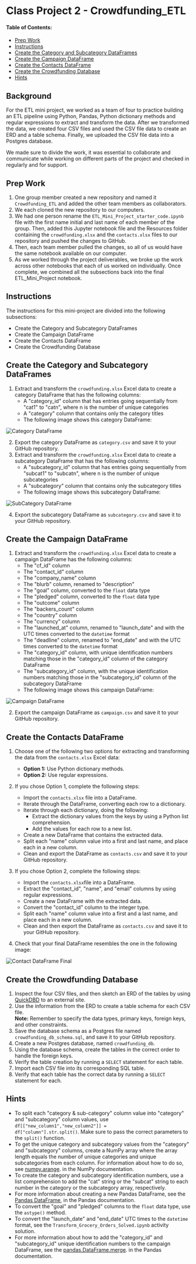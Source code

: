 # Class Project 2 - Crowdfunding_ETL

#### **Table of Contents:**
* [Prep Work](#prep-work)
* [Instructions](#instructions)
* [Create the Category and Subcategory DataFrames](#create-the-category-and-subcategory-dataframes)
* [Create the Campaign DataFrame](#create-the-campaign-dataframe)
* [Create the Contacts DataFrame](#create-the-contacts-dataframe)
* [Create the Crowdfunding Database](#create-the-crowdfunding-database)
* [Hints](#hints)


## **Background**

For the ETL mini project, we worked as a team of four to practice building an ETL pipeline using Python, Pandas, Python dictionary methods and regular expressions to extract and transform the data. After we transformed the data, we created four CSV files and used the CSV file data to create an ERD and a table schema. Finally, we uploaded the CSV file data into a Postgres database.

We made sure to divide the work, it was essential to collaborate and communicate while working on different parts of the project and checked in regularly and for support.

## **Prep Work**
1. One group member created a new repository and named it <code>Crowdfunding_ETL</code> and added the other team members as collaborators.
2. We each cloned the new repository to our computers.
3. We had one person rename the <code>ETL_Mini_Project_starter_code.ipynb</code> file with the first name initial and last name of each member of the group. Then, added this Jupyter notebook file and the Resources folder containing the <code>crowdfunding.xlsx</code> and the <code>contacts.xlsx</code> files to our repository and pushed the changes to GitHub.
4. Then, each team member pulled the changes, so all of us would have the same notebook available on our computer.
5. As we worked through the project deliverables, we broke up the work across other notebooks that each of us worked on individually. Once complete, we combined all the subsections back into the final ETL_Mini_Project notebook.

## **Instructions**

The instructions for this mini-project are divided into the following subsections:

* Create the Category and Subcategory DataFrames
* Create the Campaign DataFrame
* Create the Contacts DataFrame
* Create the Crowdfunding Database

## **Create the Category and Subcategory DataFrames**  

1. Extract and transform the <code>crowdfunding.xlsx</code> Excel data to create a category DataFrame that has the following columns:
   *  A "category_id" column that has entries going sequentially from "cat1" to "catn", where n is the number of unique categories
   *  A "category" column that contains only the category titles
   *  The following image shows this category DataFrame:

  ![Category DataFrame](Resources/images/category_DataFrame.png)

2. Export the category DataFrame as <code>category.csv</code> and save it to your GitHub repository.
3. Extract and transform the <code>crowdfunding.xlsx</code> Excel data to create a subcategory DataFrame that has the following columns:
   * A "subcategory_id" column that has entries going sequentially from "subcat1" to "subcatn", where n is the number of unique subcategories
   * A "subcategory" column that contains only the subcategory titles
   * The following image shows this subcategory DataFrame:

 ![SubCategory DataFrame](Resources/images/subcategory_DataFrame.png)

4. Export the subcategory DataFrame as <code>subcategory.csv</code> and save it to your GitHub repository.

## **Create the Campaign DataFrame**

1. Extract and transform the <code>crowdfunding.xlsx</code> Excel data to create a campaign DataFrame has the following columns:
   * The "cf_id" column
   * The "contact_id" column
   * The "company_name" column
   * The "blurb" column, renamed to "description"
   * The "goal" column, converted to the <code>float</code> data type
   * The "pledged" column, converted to the <code>float</code> data type
   * The "outcome" column
   * The "backers_count" column
   * The "country" column
   * The "currency" column
   * The "launched_at" column, renamed to "launch_date" and with the UTC times converted to the <code>datetime</code> format
   * The "deadline" column, renamed to "end_date" and with the UTC times converted to the <code>datetime</code> format
   * The "category_id" column, with unique identification numbers matching those in the "category_id" column of the category DataFrame
   * The "subcategory_id" column, with the unique identification numbers matching those in the "subcategory_id" column of the subcategory DataFrame
   * The following image shows this campaign DataFrame:
  
![Campaign DataFrame](Resources/images/campaign_DataFrame.png)

2. Export the campaign DataFrame as <code>campaign.csv</code> and save it to your GitHub repository.

## **Create the Contacts DataFrame**

1. Choose one of the following two options for extracting and transforming the data from the <code>contacts.xlsx</code> Excel data:
   * **Option 1:** Use Python dictionary methods.
   * **Option 2:** Use regular expressions.
     
2. If you chose Option 1, complete the following steps:
   * Import the <code>contacts.xlsx</code> file into a DataFrame.
   * Iterate through the DataFrame, converting each row to a dictionary.
   * Iterate through each dictionary, doing the following:
       * Extract the dictionary values from the keys by using a Python list comprehension.
       * Add the values for each row to a new list.
   * Create a new DataFrame that contains the extracted data.
   * Split each "name" column value into a first and last name, and place each in a new column.
   * Clean and export the DataFrame as <code>contacts.csv</code> and save it to your GitHub repository.
     
3. If you chose Option 2, complete the following steps:
   * Import the <code>contacts.xlsx</code>file into a DataFrame.
   * Extract the "contact_id", "name", and "email" columns by using regular expressions.
   * Create a new DataFrame with the extracted data.
   * Convert the "contact_id" column to the integer type.
   * Split each "name" column value into a first and a last name, and place each in a new column.
   * Clean and then export the DataFrame as <code>contacts.csv</code> and save it to your GitHub repository.
  
4. Check that your final DataFrame resembles the one in the following image:

![Contact DataFrame Final](Resources/images/contact_DataFrame_final.png)

## **Create the Crowdfunding Database**  

1. Inspect the four CSV files, and then sketch an ERD of the tables by using [QuickDBD](https://www.quickdatabasediagrams.com/) to an external site.
2. Use the information from the ERD to create a table schema for each CSV file.   
     **Note:** Remember to specify the data types, primary keys, foreign keys, and other constraints.
3. Save the database schema as a Postgres file named <code>crowdfunding_db_schema.sql</code>, and save it to your GitHub repository.
4. Create a new Postgres database, named <code>crowdfunding_db</code>.
5. Using the database schema, create the tables in the correct order to handle the foreign keys.
6. Verify the table creation by running a <code>SELECT</code> statement for each table.
7. Import each CSV file into its corresponding SQL table.
8. Verify that each table has the correct data by running a <code>SELECT</code> statement for each.

## **Hints**

* To split each "category & sub-category" column value into "category" and "subcategory" column values, use
  <code>df[["new_column1","new_column2"]] = df["column"].str.split()</code>. Make sure to pass the correct parameters to the <code>split()</code> function.
* To get the unique category and subcategory values from the "category" and "subcategory" columns, create a NumPy array where the array length equals the number of unique categories and unique subcategories from each column. For information about how to do so, see [numpy.arange](https://numpy.org/doc/stable/reference/generated/numpy.arange.html). in the NumPy documentation.
* To create the category and subcategory identification numbers, use a list comprehension to add the "cat" string or the "subcat" string to each number in the category or the subcategory array, respectively.
* For more information about creating a new Pandas DataFrame, see the [Pandas DataFrame](https://pandas.pydata.org/docs/reference/api/pandas.DataFrame.html), in the Pandas documentation.
* To convert the "goal" and "pledged" columns to the <code>float</code> data type, use the <code>astype()</code> method.
* To convert the "launch_date" and "end_date" UTC times to the <code>datetime</code> format, see the <code>Transform_Grocery_Orders_Solved.ipynb</code> activity solution.
* For more information about how to add the "category_id" and "subcategory_id" unique identification numbers to the campaign DataFrame, see the [pandas.DataFrame.merge](https://pandas.pydata.org/docs/reference/api/pandas.DataFrame.merge.html). in the Pandas documentation.
